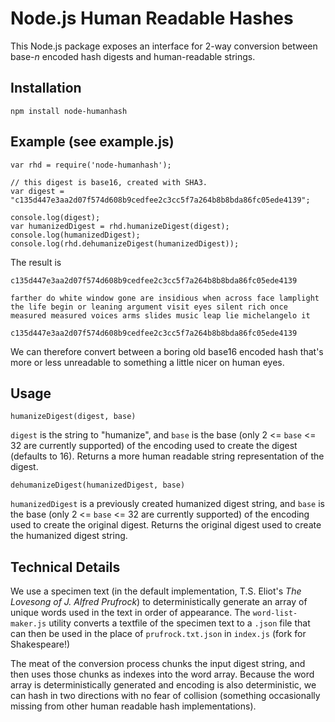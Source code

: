 # Node.js Human Readable Hashes
This Node.js package exposes an interface for 2-way conversion between base-_n_ encoded hash digests and human-readable strings.

## Installation

    npm install node-humanhash

## Example (see example.js)
    
    var rhd = require('node-humanhash');

    // this digest is base16, created with SHA3.
    var digest = "c135d447e3aa2d07f574d608b9cedfee2c3cc5f7a264b8b8bda86fc05ede4139";

    console.log(digest);
    var humanizedDigest = rhd.humanizeDigest(digest);
    console.log(humanizedDigest);
    console.log(rhd.dehumanizeDigest(humanizedDigest));

The result is 

    c135d447e3aa2d07f574d608b9cedfee2c3cc5f7a264b8b8bda86fc05ede4139

    farther do white window gone are insidious when across face lamplight the life begin or leaning argument visit eyes silent rich once measured measured voices arms slides music leap lie michelangelo it

    c135d447e3aa2d07f574d608b9cedfee2c3cc5f7a264b8b8bda86fc05ede4139

We can therefore convert between a boring old base16 encoded hash that's more or less unreadable to something a little nicer on human eyes.

## Usage

    humanizeDigest(digest, base)

`digest` is the string to "humanize", and `base` is the base (only 2 <= `base` <= 32 are currently supported) of the encoding used to create the digest (defaults to 16). Returns a more human readable string representation of the digest.

    dehumanizeDigest(humanizedDigest, base)

`humanizedDigest` is a previously created humanized digest string, and `base` is the base (only 2 <= `base` <= 32 are currently supported) of the encoding used to create the original digest. Returns the original digest used to create the humanized digest string.


## Technical Details

We use a specimen text (in the default implementation, T.S. Eliot's _The Lovesong of J. Alfred Prufrock_) to deterministically generate an array of unique words used in the text in order of appearance. The `word-list-maker.js` utility converts a textfile of the specimen text to a `.json` file that can then be used in the place of `prufrock.txt.json` in `index.js` (fork for Shakespeare!)

The meat of the conversion process chunks the input digest string, and then uses those chunks as indexes into the word array. Because the word array is deterministically generated and encoding is also deterministic, we can hash in two directions with no fear of collision (something occasionally missing from other human readable hash implementations).
